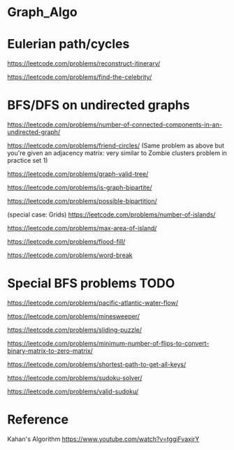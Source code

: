 # Graph_Algo

# Eulerian path/cycles
https://leetcode.com/problems/reconstruct-itinerary/

https://leetcode.com/problems/find-the-celebrity/

# BFS/DFS on undirected graphs

https://leetcode.com/problems/number-of-connected-components-in-an-undirected-graph/

https://leetcode.com/problems/friend-circles/ (Same problem as above but you're given an adjacency matrix: very similar to Zombie clusters problem in practice set 1)

https://leetcode.com/problems/graph-valid-tree/

https://leetcode.com/problems/is-graph-bipartite/

https://leetcode.com/problems/possible-bipartition/

(special case: Grids) https://leetcode.com/problems/number-of-islands/

https://leetcode.com/problems/max-area-of-island/

https://leetcode.com/problems/flood-fill/

https://leetcode.com/problems/word-break



# Special BFS problems  TODO

https://leetcode.com/problems/pacific-atlantic-water-flow/

https://leetcode.com/problems/minesweeper/

https://leetcode.com/problems/sliding-puzzle/

https://leetcode.com/problems/minimum-number-of-flips-to-convert-binary-matrix-to-zero-matrix/

https://leetcode.com/problems/shortest-path-to-get-all-keys/

https://leetcode.com/problems/sudoku-solver/

https://leetcode.com/problems/valid-sudoku/


# Reference
Kahan's Algorithm
https://www.youtube.com/watch?v=tggiFvaxjrY